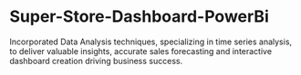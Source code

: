 # Super-Store-Dashboard-PowerBi
Incorporated Data Analysis techniques, specializing in time series analysis, to deliver valuable insights, accurate sales forecasting and interactive dashboard creation driving business success.
